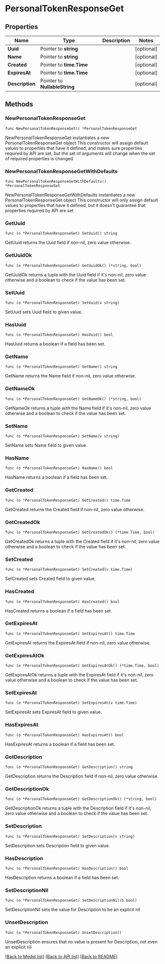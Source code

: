 # PersonalTokenResponseGet

## Properties

Name | Type | Description | Notes
------------ | ------------- | ------------- | -------------
**Uuid** | Pointer to **string** |  | [optional] 
**Name** | Pointer to **string** |  | [optional] 
**Created** | Pointer to **time.Time** |  | [optional] 
**ExpiresAt** | Pointer to **time.Time** |  | [optional] 
**Description** | Pointer to **NullableString** |  | [optional] 

## Methods

### NewPersonalTokenResponseGet

`func NewPersonalTokenResponseGet() *PersonalTokenResponseGet`

NewPersonalTokenResponseGet instantiates a new PersonalTokenResponseGet object
This constructor will assign default values to properties that have it defined,
and makes sure properties required by API are set, but the set of arguments
will change when the set of required properties is changed

### NewPersonalTokenResponseGetWithDefaults

`func NewPersonalTokenResponseGetWithDefaults() *PersonalTokenResponseGet`

NewPersonalTokenResponseGetWithDefaults instantiates a new PersonalTokenResponseGet object
This constructor will only assign default values to properties that have it defined,
but it doesn't guarantee that properties required by API are set

### GetUuid

`func (o *PersonalTokenResponseGet) GetUuid() string`

GetUuid returns the Uuid field if non-nil, zero value otherwise.

### GetUuidOk

`func (o *PersonalTokenResponseGet) GetUuidOk() (*string, bool)`

GetUuidOk returns a tuple with the Uuid field if it's non-nil, zero value otherwise
and a boolean to check if the value has been set.

### SetUuid

`func (o *PersonalTokenResponseGet) SetUuid(v string)`

SetUuid sets Uuid field to given value.

### HasUuid

`func (o *PersonalTokenResponseGet) HasUuid() bool`

HasUuid returns a boolean if a field has been set.

### GetName

`func (o *PersonalTokenResponseGet) GetName() string`

GetName returns the Name field if non-nil, zero value otherwise.

### GetNameOk

`func (o *PersonalTokenResponseGet) GetNameOk() (*string, bool)`

GetNameOk returns a tuple with the Name field if it's non-nil, zero value otherwise
and a boolean to check if the value has been set.

### SetName

`func (o *PersonalTokenResponseGet) SetName(v string)`

SetName sets Name field to given value.

### HasName

`func (o *PersonalTokenResponseGet) HasName() bool`

HasName returns a boolean if a field has been set.

### GetCreated

`func (o *PersonalTokenResponseGet) GetCreated() time.Time`

GetCreated returns the Created field if non-nil, zero value otherwise.

### GetCreatedOk

`func (o *PersonalTokenResponseGet) GetCreatedOk() (*time.Time, bool)`

GetCreatedOk returns a tuple with the Created field if it's non-nil, zero value otherwise
and a boolean to check if the value has been set.

### SetCreated

`func (o *PersonalTokenResponseGet) SetCreated(v time.Time)`

SetCreated sets Created field to given value.

### HasCreated

`func (o *PersonalTokenResponseGet) HasCreated() bool`

HasCreated returns a boolean if a field has been set.

### GetExpiresAt

`func (o *PersonalTokenResponseGet) GetExpiresAt() time.Time`

GetExpiresAt returns the ExpiresAt field if non-nil, zero value otherwise.

### GetExpiresAtOk

`func (o *PersonalTokenResponseGet) GetExpiresAtOk() (*time.Time, bool)`

GetExpiresAtOk returns a tuple with the ExpiresAt field if it's non-nil, zero value otherwise
and a boolean to check if the value has been set.

### SetExpiresAt

`func (o *PersonalTokenResponseGet) SetExpiresAt(v time.Time)`

SetExpiresAt sets ExpiresAt field to given value.

### HasExpiresAt

`func (o *PersonalTokenResponseGet) HasExpiresAt() bool`

HasExpiresAt returns a boolean if a field has been set.

### GetDescription

`func (o *PersonalTokenResponseGet) GetDescription() string`

GetDescription returns the Description field if non-nil, zero value otherwise.

### GetDescriptionOk

`func (o *PersonalTokenResponseGet) GetDescriptionOk() (*string, bool)`

GetDescriptionOk returns a tuple with the Description field if it's non-nil, zero value otherwise
and a boolean to check if the value has been set.

### SetDescription

`func (o *PersonalTokenResponseGet) SetDescription(v string)`

SetDescription sets Description field to given value.

### HasDescription

`func (o *PersonalTokenResponseGet) HasDescription() bool`

HasDescription returns a boolean if a field has been set.

### SetDescriptionNil

`func (o *PersonalTokenResponseGet) SetDescriptionNil(b bool)`

 SetDescriptionNil sets the value for Description to be an explicit nil

### UnsetDescription
`func (o *PersonalTokenResponseGet) UnsetDescription()`

UnsetDescription ensures that no value is present for Description, not even an explicit nil

[[Back to Model list]](../README.md#documentation-for-models) [[Back to API list]](../README.md#documentation-for-api-endpoints) [[Back to README]](../README.md)


